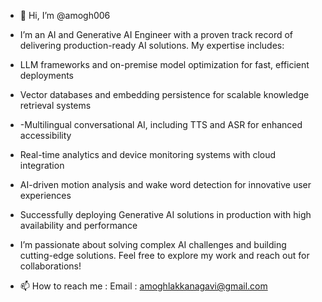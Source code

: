 - 👋 Hi, I’m @amogh006
- I’m an AI and Generative AI Engineer with a proven track record of delivering production-ready AI solutions. My expertise includes:

- LLM frameworks and on-premise model optimization for fast, efficient deployments
- Vector databases and embedding persistence for scalable knowledge retrieval systems
- -Multilingual conversational AI, including TTS and ASR for enhanced accessibility
- Real-time analytics and device monitoring systems with cloud integration
- AI-driven motion analysis and wake word detection for innovative user experiences
- Successfully deploying Generative AI solutions in production with high availability and performance
- I’m passionate about solving complex AI challenges and building cutting-edge solutions. Feel free to explore my work and reach out for collaborations!
- 📫 How to reach me : 
  Email : amoghlakkanagavi@gmail.com

<!---
amogh006/amogh006 is a ✨ special ✨ repository because its `README.md` (this file) appears on your GitHub profile.
You can click the Preview link to take a look at your changes.
--->
